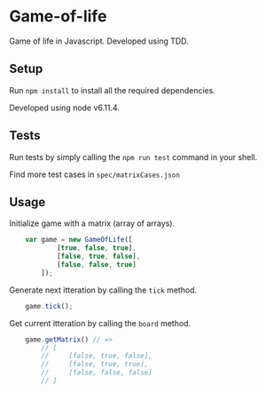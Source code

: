# Game-of-life

Game of life in Javascript. Developed using TDD.


## Setup

Run `npm install` to install all the required dependencies.

Developed using node v6.11.4.


## Tests

Run tests by simply calling the `npm run test` command in your shell.

Find more test cases in `spec/matrixCases.json`


## Usage

Initialize game with a matrix (array of arrays).
``` javascript
    var game = new GameOfLife([
            [true, false, true],
            [false, true, false],
            [false, false, true]
        ]);
```


Generate next itteration by calling the `tick` method.
``` javascript
    game.tick();
```


Get current itteration by calling the `board` method.
``` javascript
    game.getMatrix() // =>
        // [
        //     [false, true, false],
        //     [false, true, true],
        //     [false, false, false]
        // ]
```
